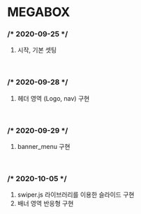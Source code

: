 # MEGABOX

<h3>/* 2020-09-25 */</h3>
 <ol>
  <li>시작, 기본 셋팅</li>
 </ol>
<br>

<h3>/* 2020-09-28 */</h3>
 <ol>
  <li>헤더 영역 (Logo, nav) 구현</li>
 </ol>
<br>

<h3>/* 2020-09-29 */</h3>
 <ol>
  <li>banner_menu 구현</li>
 </ol>
<br>

<h3>/* 2020-10-05 */</h3>
 <ol>
  <li>swiper.js 라이브러리를 이용한 슬라이드 구현</li>
  <li>배너 영역 반응형 구현</li>
 </ol>
<br>

